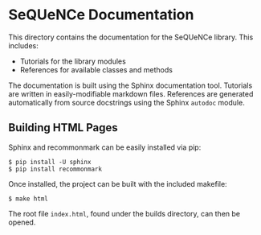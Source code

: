 # SeQUeNCe Documentation

This directory contains the documentation for the SeQUeNCe library.
This includes:

* Tutorials for the library modules
* References for available classes and methods

The documentation is built using the Sphinx documentation tool.
Tutorials are written in easily-modifiable markdown files.
References are generated automatically from source docstrings using the Sphinx `autodoc` module.

## Building HTML Pages

Sphinx and recommonmark can be easily installed via pip:

```
$ pip install -U sphinx
$ pip install recommonmark
```

Once installed, the project can be built with the included makefile:

```
$ make html
```

The root file `index.html`, found under the builds directory, can then be opened.
